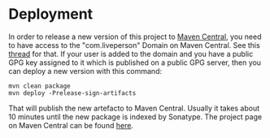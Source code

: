 # Deployment

In order to release a new version of this project to [Maven Central](https://search.maven.org/), you need to have 
access to the "com.liveperson" Domain on Maven Central. See this [thread](https://issues.sonatype.org/browse/OSSRH-54980?page=com.atlassian.jira.plugin.system.issuetabpanels%3Aall-tabpanel) for that. 
If your user is added to the domain and you have a public GPG key assigned to it which is published on a public GPG server, 
then you can deploy a new version with this command: 

```
mvn clean package
mvn deploy -Prelease-sign-artifacts
```

That will publish the new artefacto to Maven Central. Usually it takes about 10 minutes until the new package is indexed 
by Sonatype. The project page on Maven Central can be found [here](https://search.maven.org/artifact/com.liveperson.faas/functions-client). 
